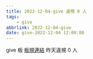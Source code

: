 ```yaml
---
title: 2022-12-04-give 違規 0 人
tags:
    - give
abbrlink: 2022-12-04-give
date: give-2022-12-04 12:00:00
---
```

give 板 [板規連結](https://www.ptt.cc/bbs/give/M.1612495900.A.C32.html)
昨天違規 0 人
